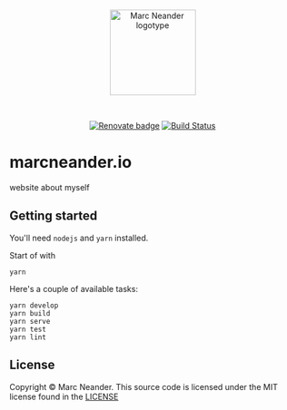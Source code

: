 <br />
<p align="center">
    <a href="https://marcneander.io">
        <img src="https://raw.githubusercontent.com/marcneander/marcneander.io/master/src/images/m-dark.png" alt="Marc Neander logotype" width="151"></a>
</p>
<br />
<p align="center">
    <a href="https://renovatebot.com">
        <img src="https://badges.renovateapi.com/github/marcneander/marcneander.io" alt="Renovate badge"></a>
    <a href="https://travis-ci.com/marcneander/marcneander.io">
        <img src="https://api.travis-ci.com/marcneander/marcneander.io.svg?branch=master" alt="Build Status"></a>
</p>

# marcneander.io
website about myself

## Getting started

You'll need `nodejs` and `yarn` installed.

Start of with
```
yarn
```

Here's a couple of available tasks:
```
yarn develop
yarn build
yarn serve
yarn test
yarn lint
```

## License

Copyright © Marc Neander. This source code is licensed under the MIT
license found in the [LICENSE](https://github.com/marcneander/marcneander.io/blob/master/LICENSE)
